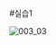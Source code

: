 #실습1

![003_03](https://github.com/ccihxn/2023-2-mobileProgramming/assets/35947666/27daa9e5-7a64-45b7-b147-7e5139c78afb)
